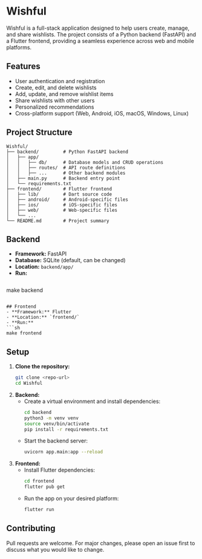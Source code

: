 # Wishful

Wishful is a full-stack application designed to help users create, manage, and share wishlists. The project consists of a Python backend (FastAPI) and a Flutter frontend, providing a seamless experience across web and mobile platforms.

## Features

- User authentication and registration
- Create, edit, and delete wishlists
- Add, update, and remove wishlist items
- Share wishlists with other users
- Personalized recommendations
- Cross-platform support (Web, Android, iOS, macOS, Windows, Linux)

## Project Structure

```
Wishful/
├── backend/         # Python FastAPI backend
│   ├── app/
│   │   ├── db/      # Database models and CRUD operations
│   │   ├── routes/  # API route definitions
│   │   ├── ...      # Other backend modules
│   ├── main.py      # Backend entry point
│   └── requirements.txt
├── frontend/        # Flutter frontend
│   ├── lib/         # Dart source code
│   ├── android/     # Android-specific files
│   ├── ios/         # iOS-specific files
│   ├── web/         # Web-specific files
│   └── ...
└── README.md        # Project summary
```

## Backend
- **Framework:** FastAPI
- **Database:** SQLite (default, can be changed)
- **Location:** `backend/app/`
- **Run:**
  ```sh
make backend
  ```

## Frontend
- **Framework:** Flutter
- **Location:** `frontend/`
- **Run:**
  ```sh
make frontend
  ```

## Setup
1. **Clone the repository:**
   ```sh
   git clone <repo-url>
   cd Wishful
   ```
2. **Backend:**
   - Create a virtual environment and install dependencies:
     ```sh
     cd backend
     python3 -m venv venv
     source venv/bin/activate
     pip install -r requirements.txt
     ```
   - Start the backend server:
     ```sh
     uvicorn app.main:app --reload
     ```
3. **Frontend:**
   - Install Flutter dependencies:
     ```sh
     cd frontend
     flutter pub get
     ```
   - Run the app on your desired platform:
     ```sh
     flutter run
     ```

## Contributing
Pull requests are welcome. For major changes, please open an issue first to discuss what you would like to change.
